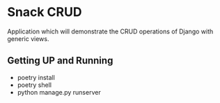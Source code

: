 # Snack CRUD
Application which will demonstrate the CRUD operations of Django with generic views.

## Getting UP and Running
- poetry install
- poetry shell
- python manage.py runserver
